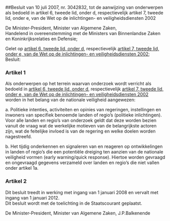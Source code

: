 <meta http-equiv='Content-Type' content='text/html; charset=utf-8' />

##Besluit van 10 juli 2007, nr. 3042832, tot de aanwijzing van onderwerpen als bedoeld in artikel 6, tweede lid, onder d, respectievelijk artikel 7, tweede lid, onder e, van de Wet op de inlichtingen- en veiligheidsdiensten 2002

De Minister-President, Minister van Algemene Zaken,  
Handelend in overeenstemming met de Ministers van Binnenlandse Zaken en Koninkrijksrelaties en Defensie;

Gelet op [artikel 6, tweede lid, onder d](../../../../../../../../../../../../../../../../wet/wet/op/de/inlichtingen-/en/veiligheidsdiensten/2002/BWBR0013409/README.md), respectievelijk [artikel 7, tweede lid, onder e, van de Wet op de inlichtingen- en veiligheidsdiensten 2002](../../../../../../../../../../../../../../../../wet/wet/op/de/inlichtingen-/en/veiligheidsdiensten/2002/BWBR0013409/README.md);
Besluit:    

### Artikel  1  

Als onderwerpen op het terrein waarvan onderzoek wordt verricht als bedoeld in [artikel 6, tweede lid, onder d](../../../../../../../../../../../../../../../../wet/wet/op/de/inlichtingen-/en/veiligheidsdiensten/2002/BWBR0013409/README.md), respectievelijk [artikel 7, tweede lid, onder e, van de Wet op de inlichtingen- en veiligheidsdiensten 2002](../../../../../../../../../../../../../../../../wet/wet/op/de/inlichtingen-/en/veiligheidsdiensten/2002/BWBR0013409/README.md) worden in het belang van de nationale veiligheid aangewezen: 

a. Politieke intenties, activiteiten en opinies van regeringen, instellingen en inwoners van specifiek benoemde landen of regio’s (politieke inlichtingen). Voor alle landen en regio’s van onderzoek geldt dat deze worden bezien vanuit de vraag wat de werkelijke motieven van de belangrijkste actoren zijn, wat de feitelijke invloed is van de regering en welke doelen worden nagestreefd.  

b. Het tijdig onderkennen en signaleren van en reageren op ontwikkelingen in landen of regio’s die een potentiële dreiging ten aanzien van de nationale veiligheid vormen (early warning/quick response). Hiertoe worden gevraagd en ongevraagd gegevens verzameld over landen en regio’s die niet vallen onder artikel 1a.    

### Artikel  2  

Dit besluit treedt in werking met ingang van 1 januari 2008 en vervalt met ingang van 1 januari 2012.  
Dit besluit wordt met de toelichting in de Staatscourant geplaatst.  

De 
Minister-President, Minister van Algemene Zaken, 
J.P.Balkenende   
